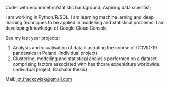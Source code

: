 Coder with econometric/statistic background; 
Aspiring data scientist;

I am working in Python/R/SQL.
I am learning machine larning and deep learning techniques to be applied in modelling and statistical problems.
I am developing knowledge of Google Cloud Console

See my last year projects:

1. Analysis and visualisation of data illustrating the course of COVID-19 pandemics in Poland (individual project)
2. Clustering, modelling and statistical analysis performed on a dataset comprising factors associated with healthcare expenidture worldwide. (individual project; Bachalor thesis)
<!---4. Nonseasonal seasonal...--->

Mail: jot.frackowiak@gmail.com
<!---
digitssurfer/digitssurfer is a ✨ special ✨ repository because its `README.md` (this file) appears on your GitHub profile.
You can click the Preview link to take a look at your changes.
--->
